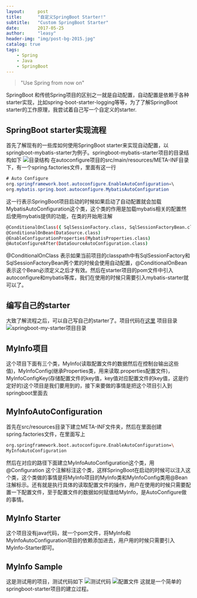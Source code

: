 ```yaml
---
layout:     post
title:      "自定义SpringBoot Starter!"
subtitle:   "Custom SpringBoot Starter"
date:       2017-05-25
author:     "leasy"
header-img: "img/post-bg-2015.jpg"
catalog: true
tags:
    - Spring
    - Java
    - SpringBoot
---
```


> "Use Spring from now on"

SpringBoot 和传统Spring项目的区别之一就是自动配置，自动配置是依赖于各种starter实现，比如spring-boot-starter-logging等等，为了了解SpringBoot starter的工作原理，我尝试着自己写一个自定义的starter.

## SpringBoot starter实现流程
首先了解现有的一些库如何使用SpringBoot starter来实现自动配置，以springboot-mybatis-starter为例子。springboot-mybatis-starter项目的目录结构如下
![目录结构](https://leasyzhang.github.io/img/index-springboot-starter.jpg)
在autoconfigure项目的src/main/resources/META-INF目录下，有一个spring.factories文件，里面有这一行
```Java
# Auto Configure
org.springframework.boot.autoconfigure.EnableAutoConfiguration=\
org.mybatis.spring.boot.autoconfigure.MybatisAutoConfiguration
```
这一行表示SpringBoot项目启动的时候如果启动了自动配置就会加载MybatisAutoConfiguration这个类，这个类的作用是加载mybatis相关的配置然后使用mybatis提供的功能，在类的开始用注解
```bash
@ConditionalOnClass({ SqlSessionFactory.class, SqlSessionFactoryBean.class })
@ConditionalOnBean(DataSource.class)
@EnableConfigurationProperties(MybatisProperties.class)
@AutoConfigureAfter(DataSourceAutoConfiguration.class)
```
@ConditionalOnClass 表示如果当前项目的classpath中有SqlSessionFactory和SqlSessionFactoryBean两个累的时候会使用自动配置，@ConditionalOnBean 表示这个Bean必须定义之后才有效。然后在starter项目的pom文件中引入autoconfigure和mybatis等库，我们在使用的时候只需要引入mybatis-starter就可以了。
## 编写自己的starter
大致了解流程之后，可以自己写自己的starter了。项目代码在[这里](https://github.com/LeasyZhang/spring-boot-custom-starter)
项目目录
![springboot-my-starter项目目录](https://leasyzhang.github.io/img/index-springboot-starter.jpg)
## MyInfo项目
这个项目下面有三个类，MyInfo(读取配置文件的数据然后在控制台输出这些值)，MyInfoConfig(继承Properties类，用来读取.properties配置文件)，MyInfoConfigKey(存储配置文件的key值，key值对应配置文件的key值，这是约定好的)这个项目是我们要用到的，接下来要做的事情是把这个项目引入到springboot里面去
## MyInfoAutoConfiguration
首先在src/resources目录下建立META-INF文件夹，然后在里面创建spring.factories文件，在里面写上
```bash
org.springframework.boot.autoconfigure.EnableAutoConfiguration=\
MyInfoAutoConfiguration
```
然后在对应的路径下面建立MyInfoAutoConfiguration这个类，用@Configuration 这个注解标注这个类，这样SpringBoot在启动的时候可以注入这个类，这个类做的事情是将MyInfo项目的MyInfo类和MyInfoConfig类用@Bean注解标示。还有就是执行具体的读取配置文件的操作，用户在使用的时候只需要配置一下配置文件，至于配置文件的数据如何赋值给MyInfo，是AutoConfigure做的事情。
## MyInfo Starter
这个项目没有java代码，就一个pom文件，将MyInfo和MyInfoAutoConfiguration项目的依赖添加进去，用户用的时候只需要引入MyInfo-Starter即可。
## MyInfo Sample
这是测试用的项目，测试代码如下
![测试代码](https://leasyzhang.github.io/img/index-springboot-starter-test-java.jpg)
![配置文件](https://leasyzhang.github.io/img/index-springboot-starter-config.jpg)
这就是一个简单的springboot-starter项目的建立过程。

